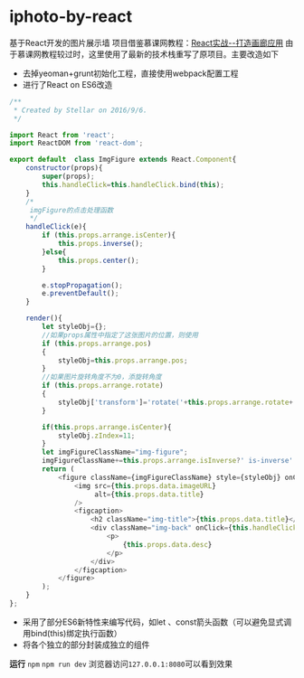 # iphoto-by-react
基于React开发的图片展示墙
项目借鉴慕课网教程：[React实战--打造画廊应用](http://www.imooc.com/learn/507)
由于慕课网教程较过时，这里使用了最新的技术栈重写了原项目。主要改造如下
- 去掉yeoman+grunt初始化工程，直接使用webpack配置工程
- 进行了React on ES6改造
```javascript
/**
 * Created by Stellar on 2016/9/6.
 */

import React from 'react';
import ReactDOM from 'react-dom';

export default  class ImgFigure extends React.Component{
    constructor(props){
        super(props);
        this.handleClick=this.handleClick.bind(this);
    }
    /*
     imgFigure的点击处理函数
     */
    handleClick(e){
        if (this.props.arrange.isCenter){
            this.props.inverse();
        }else{
            this.props.center();
        }

        e.stopPropagation();
        e.preventDefault();
    }

    render(){
        let styleObj={};
        //如果props属性中指定了这张图片的位置，则使用
        if (this.props.arrange.pos)
        {
            styleObj=this.props.arrange.pos;
        }
        //如果图片旋转角度不为0，添旋转角度
        if (this.props.arrange.rotate)
        {
            styleObj['transform']='rotate('+this.props.arrange.rotate+'deg)';
        }

        if(this.props.arrange.isCenter){
            styleObj.zIndex=11;
        }
        let imgFigureClassName="img-figure";
        imgFigureClassName+=this.props.arrange.isInverse?' is-inverse':'';
        return (
            <figure className={imgFigureClassName} style={styleObj} onClick={this.handleClick}>
                <img src={this.props.data.imageURL}
                     alt={this.props.data.title}
                />
                <figcaption>
                    <h2 className="img-title">{this.props.data.title}</h2>
                    <div className="img-back" onClick={this.handleClick}>
                        <p>
                            {this.props.data.desc}
                        </p>
                    </div>
                </figcaption>
            </figure>
        );
    }
};
```
- 采用了部分ES6新特性来编写代码，如let 、const箭头函数（可以避免显式调用bind(this)绑定执行函数）
- 将各个独立的部分封装成独立的组件

**运行**
`npm`
`npm run dev`
浏览器访问`127.0.0.1:8080`可以看到效果